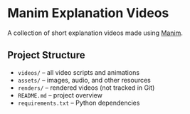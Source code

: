# Manim Explanation Videos

A collection of short explanation videos made using [Manim](https://www.manim.community/).

## Project Structure

- `videos/` – all video scripts and animations
- `assets/` – images, audio, and other resources
- `renders/` – rendered videos (not tracked in Git)
- `README.md` – project overview
- `requirements.txt` – Python dependencies

